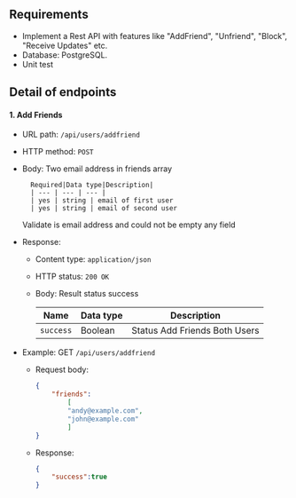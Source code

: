 ## Requirements

- Implement a Rest API with features like "AddFriend", "Unfriend", "Block", "Receive Updates" etc.
- Database: PostgreSQL.
- Unit test

## Detail of endpoints

#### 1. Add Friends

- URL path: `/api/users/addfriend`
- HTTP method: `POST`
- Body: Two email address in friends array

        Required|Data type|Description|
        | --- | --- | --- |
        | yes | string | email of first user    
        | yes | string | email of second user

    Validate is email address and could not be empty any field
- Response:
    - Content type: `application/json` 
    - HTTP status: `200 OK`
    - Body: Result status success

        |Name|Data type|Description|
        | --- | --- | --- |
        | `success` |Boolean| Status Add Friends Both Users |

- Example:  GET `/api/users/addfriend`
  - Request body:
    ```json
    {
        "friends":
            [
            "andy@example.com",
            "john@example.com"
            ]
    }
     ```  
  - Response:
    ```json
    {
        "success":true
    }
    ```

